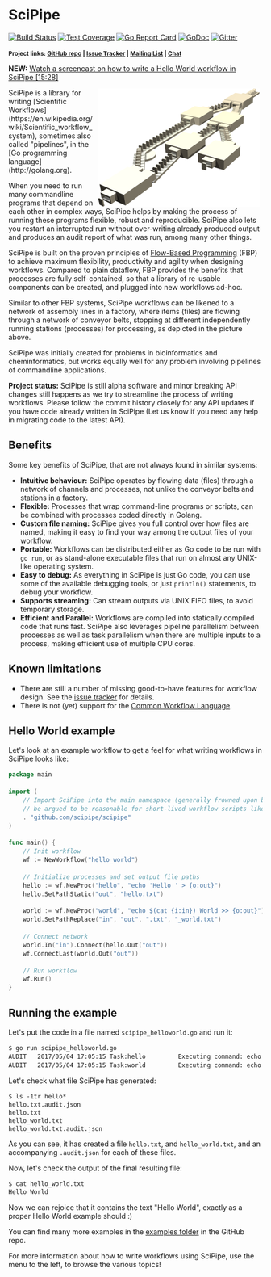 # SciPipe

[![Build Status](https://img.shields.io/circleci/project/github/scipipe/scipipe.svg)](https://circleci.com/gh/scipipe/scipipe)
[![Test Coverage](https://img.shields.io/codecov/c/github/scipipe/scipipe.svg)](https://codecov.io/gh/scipipe/scipipe)
[![Go Report Card](https://goreportcard.com/badge/github.com/scipipe/scipipe)](https://goreportcard.com/report/github.com/scipipe/scipipe)
[![GoDoc](https://godoc.org/github.com/scipipe/scipipe?status.svg)](https://godoc.org/github.com/scipipe/scipipe)
[![Gitter](https://badges.gitter.im/Join%20Chat.svg)](https://gitter.im/scipipe/scipipe)

<strong><small>Project links: [GitHub repo](http://github.com/scipipe/scipipe) | [Issue Tracker](https://github.com/scipipe/scipipe/issues) | [Mailing List](https://groups.google.com/forum/#!forum/scipipe) | [Chat](https://gitter.im/scipipe/scipipe)</small></strong>

<strong>NEW:</strong> [Watch a screencast on how to write a Hello World workflow in SciPipe [15:28]](https://www.youtube.com/watch?v=kWqkGwDU-Hc)

<img src="images/fbp_factory.png" style="float: right; margin: 0 .4em;">
SciPipe is a library for writing [Scientific
Workflows](https://en.wikipedia.org/wiki/Scientific_workflow_system), sometimes
also called "pipelines", in the [Go programming language](http://golang.org).

When you need to run many commandline programs that depend on each other in
complex ways, SciPipe helps by making the process of running these programs
flexible, robust and reproducible. SciPipe also lets you restart an interrupted
run without over-writing already produced output and produces an audit report
of what was run, among many other things.

SciPipe is built on the proven principles of [Flow-Based Programming](https://en.wikipedia.org/wiki/Flow-based_programming)
(FBP) to achieve maximum flexibility, productivity and agility when designing
workflows.  Compared to plain dataflow, FBP provides the benefits that
processes are fully self-contained, so that a library of re-usable components
can be created, and plugged into new workflows ad-hoc.

Similar to other FBP systems, SciPipe workflows can be likened to a network of
assembly lines in a factory, where items (files) are flowing through a network
of conveyor belts, stopping at different independently running stations
(processes) for processing, as depicted in the picture above.

SciPipe was initially created for problems in bioinformatics and
cheminformatics, but works equally well for any problem involving pipelines of
commandline applications.

**Project status:** SciPipe is still alpha software and minor breaking API
changes still happens as we try to streamline the process of writing workflows.
Please follow the commit history closely for any API updates if you have code
already written in SciPipe (Let us know if you need any help in migrating code
to the latest API).

## Benefits

Some key benefits of SciPipe, that are not always found in similar systems:

- **Intuitive behaviour:** SciPipe operates by flowing data (files) through a
  network of channels and processes, not unlike the conveyor belts and stations
  in a factory.
- **Flexible:** Processes that wrap command-line programs or scripts, can be
  combined with processes coded directly in Golang.
- **Custom file naming:** SciPipe gives you full control over how files are
  named, making it easy to find your way among the output files of your
  workflow.
- **Portable:** Workflows can be distributed either as Go code to be run with
  `go run`, or as stand-alone executable files that run on almost any UNIX-like
  operating system.
- **Easy to debug:** As everything in SciPipe is just Go code, you can use some
  of the available debugging tools, or just `println()` statements, to debug
  your workflow. 
- **Supports streaming:** Can stream outputs via UNIX FIFO files, to avoid temporary storage.
- **Efficient and Parallel:** Workflows are compiled into statically compiled
  code that runs fast. SciPipe also leverages pipeline parallelism between
  processes as well as task parallelism when there are multiple inputs to a
  process, making efficient use of multiple CPU cores.

## Known limitations

- There are still a number of missing good-to-have features for workflow
  design. See the [issue tracker](https://github.com/scipipe/scipipe/issues)
  for details.
- There is not (yet) support for the [Common Workflow Language](http://common-workflow-language.github.io).

## Hello World example

Let's look at an example workflow to get a feel for what writing workflows in
SciPipe looks like:

```go
package main

import (
    // Import SciPipe into the main namespace (generally frowned upon but could
    // be argued to be reasonable for short-lived workflow scripts like this)
    . "github.com/scipipe/scipipe"
)

func main() {
    // Init workflow
    wf := NewWorkflow("hello_world")

    // Initialize processes and set output file paths
    hello := wf.NewProc("hello", "echo 'Hello ' > {o:out}")
    hello.SetPathStatic("out", "hello.txt")

    world := wf.NewProc("world", "echo $(cat {i:in}) World >> {o:out}")
    world.SetPathReplace("in", "out", ".txt", "_world.txt")

    // Connect network
    world.In("in").Connect(hello.Out("out"))
    wf.ConnectLast(world.Out("out"))

    // Run workflow
    wf.Run()
}
```

## Running the example

Let's put the code in a file named `scipipe_helloworld.go` and run it:

```bash
$ go run scipipe_helloworld.go 
AUDIT   2017/05/04 17:05:15 Task:hello         Executing command: echo 'Hello ' > hello.txt.tmp
AUDIT   2017/05/04 17:05:15 Task:world         Executing command: echo $(cat hello.txt) World >> hello_world.txt.tmp
```

Let's check what file SciPipe has generated:

```
$ ls -1tr hello*
hello.txt.audit.json
hello.txt
hello_world.txt
hello_world.txt.audit.json
```

As you can see, it has created a file `hello.txt`, and `hello_world.txt`, and
an accompanying `.audit.json` for each of these files.

Now, let's check the output of the final resulting file:

```bash
$ cat hello_world.txt
Hello World
```

Now we can rejoice that it contains the text "Hello World", exactly as a proper
Hello World example should :)

You can find many more examples in the [examples folder](https://github.com/scipipe/scipipe/tree/master/examples) in the GitHub repo.

For more information about how to write workflows using SciPipe, use the menu
to the left, to browse the various topics!
